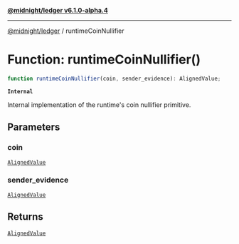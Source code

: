 [**@midnight/ledger v6.1.0-alpha.4**](../README.md)

***

[@midnight/ledger](../globals.md) / runtimeCoinNullifier

# Function: runtimeCoinNullifier()

```ts
function runtimeCoinNullifier(coin, sender_evidence): AlignedValue;
```

**`Internal`**

Internal implementation of the runtime's coin nullifier primitive.

## Parameters

### coin

[`AlignedValue`](../type-aliases/AlignedValue.md)

### sender\_evidence

[`AlignedValue`](../type-aliases/AlignedValue.md)

## Returns

[`AlignedValue`](../type-aliases/AlignedValue.md)
